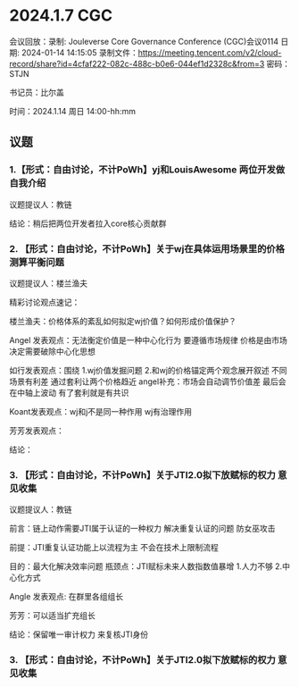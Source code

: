 # 2024.1.7 CGC

会议回放：录制: Jouleverse Core Governance Conference (CGC)会议0114
日期: 2024-01-14 14:15:05
录制文件：https://meeting.tencent.com/v2/cloud-record/share?id=4cfaf222-082c-488c-b0e6-044ef1d2328c&from=3
密码：STJN

书记员：比尔盖

时间：2024.1.14 周日 14:00-hh:mm

## 议题

### 1.【形式：自由讨论，不计PoWh】yj和LouisAwesome 两位开发做自我介绍

议题提议人：教链

结论：稍后把两位开发者拉入core核心贡献群

### 2. 【形式：自由讨论，不计PoWh】关于wj在具体运用场景里的价格测算平衡问题

议题提议人：楼兰渔夫

精彩讨论观点速记：

楼兰渔夫：价格体系的紊乱如何拟定wj价值？如何形成价值保护？

Angel 发表观点：无法衡定价值是一种中心化行为 要遵循市场规律 价格是由市场决定需要破除中心化思想

如行发表观点：围绕
1.wj价值发掘问题
2.和wj的价格锚定两个观念展开叙述 
不同场景有利差  通过套利让两个价格趋近 
angel补充：市场会自动调节价值差 最后会在中轴上波动 有了套利就是有共识

Koant发表观点：wj和j不是同一种作用 wj有治理作用

芳芳发表观点：

结论：

### 3. 【形式：自由讨论，不计PoWh】关于JTI2.0拟下放赋标的权力 意见收集

议题提议人：教链

前言：链上动作需要JTI属于认证的一种权力 解决重复认证的问题 防女巫攻击

前提：JTI重复认证功能上以流程为主 不会在技术上限制流程 

目的：最大化解决效率问题 瓶颈点：JTI赋标未来人数指数值暴增 1.人力不够 2.中心化方式

Angle 发表观点: 在群里各组组长

芳芳：可以适当扩充组长 

结论：保留唯一审计权力 来复核JTI身份 

### 3. 【形式：自由讨论，不计PoWh】关于JTI2.0拟下放赋标的权力 意见收集


